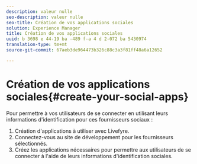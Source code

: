 ```yaml
---
description: valeur nulle
seo-description: valeur nulle
seo-title: Création de vos applications sociales
solution: Experience Manager
title: Création de vos applications sociales
uuid: b 3698 e 44-19 ba -489 f-a 4 d 2-072 ba 5430974
translation-type: tm+mt
source-git-commit: 67aeb3de964473b326c88c3a3f81ff48a6a12652

---
```



# Création de vos applications sociales{#create-your-social-apps}

Pour permettre à vos utilisateurs de se connecter en utilisant leurs informations d&#39;identification pour ces fournisseurs sociaux :

1. Création d&#39;applications à utiliser avec Livefyre.
1. Connectez-vous au site de développement pour les fournisseurs sélectionnés.
1. Créez les applications nécessaires pour permettre aux utilisateurs de se connecter à l&#39;aide de leurs informations d&#39;identification sociales.
